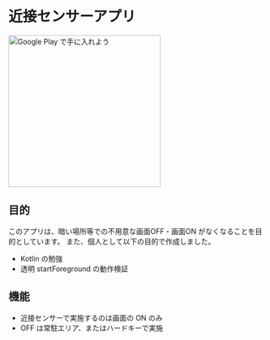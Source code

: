 # 近接センサーアプリ

<a href='https://play.google.com/store/apps/details?id=net.ambitious.android.proximitysensor&pcampaignid=MKT-Other-global-all-co-prtnr-py-PartBadge-Mar2515-1'><img alt='Google Play で手に入れよう' src='https://play.google.com/intl/en_us/badges/images/generic/ja_badge_web_generic.png' width="300px"/></a>

## 目的

このアプリは、暗い場所等での不用意な画面OFF・画面ON がなくなることを目的としています。
また、個人として以下の目的で作成しました。

* Kotlin の勉強
* 透明 startForeground の動作検証

## 機能

* 近接センサーで実施するのは画面の ON のみ
* OFF は常駐エリア、またはハードキーで実施